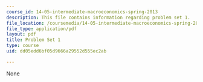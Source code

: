 ```yaml
---
course_id: 14-05-intermediate-macroeconomics-spring-2013
description: This file contains information regarding problem set 1.
file_location: /coursemedia/14-05-intermediate-macroeconomics-spring-2013/dd05edd6bf05d9666a29552d555ec2ab_MIT14_05S13_Pset1.pdf
file_type: application/pdf
layout: pdf
title: Problem Set 1
type: course
uid: dd05edd6bf05d9666a29552d555ec2ab

---
```

None